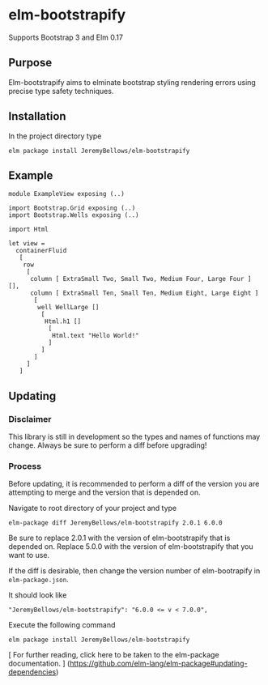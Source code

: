 # elm-bootstrapify
Supports Bootstrap 3 and Elm 0.17
## Purpose
Elm-bootstrapify aims to elminate bootstrap styling rendering errors using precise type safety techniques.
## Installation
In the project directory type

```
elm package install JeremyBellows/elm-bootstrapify
```

## Example
```
module ExampleView exposing (..)

import Bootstrap.Grid exposing (..)
import Bootstrap.Wells exposing (..)

import Html

let view =
  containerFluid
   [
    row
     [
      column [ ExtraSmall Two, Small Two, Medium Four, Large Four ] [],
      column [ ExtraSmall Ten, Small Ten, Medium Eight, Large Eight ]
       [
        well WellLarge []
         [
          Html.h1 []
           [
            Html.text "Hello World!"
           ]
         ]
       ]
     ]
   ]
```
## Updating
### Disclaimer
This library is still in development so the types and names of functions may change. Always be sure to perform a diff before upgrading!
### Process
Before updating, it is recommended to perform a diff of the version you are attempting to merge and the version that is depended on.

Navigate to root directory of your project and type
```
elm-package diff JeremyBellows/elm-bootstrapify 2.0.1 6.0.0
```

Be sure to replace 2.0.1 with the version of elm-bootstrapify that is depended on.
Replace 5.0.0 with the version of elm-bootstrapify that you want to use.

If the diff is desirable, then change the version number of elm-bootrapify in `elm-package.json`.

It should look like
```
"JeremyBellows/elm-bootstrapify": "6.0.0 <= v < 7.0.0",
```

Execute the following command
```
elm package install JeremyBellows/elm-bootstrapify
```

[ For further reading, click here to be taken to the elm-package documentation. ] (https://github.com/elm-lang/elm-package#updating-dependencies)
